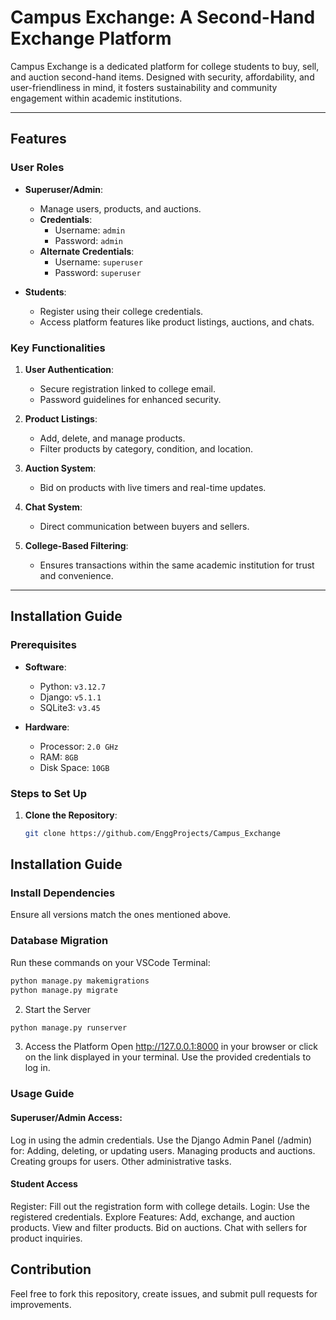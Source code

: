 # Campus Exchange: A Second-Hand Exchange Platform

Campus Exchange is a dedicated platform for college students to buy, sell, and auction second-hand items. Designed with security, affordability, and user-friendliness in mind, it fosters sustainability and community engagement within academic institutions.

---

## Features

### User Roles

- **Superuser/Admin**:
  - Manage users, products, and auctions.
  - **Credentials**:
    - Username: `admin`
    - Password: `admin`
  - **Alternate Credentials**:
    - Username: `superuser`
    - Password: `superuser`
  
- **Students**:
  - Register using their college credentials.
  - Access platform features like product listings, auctions, and chats.

### Key Functionalities

1. **User Authentication**:
   - Secure registration linked to college email.
   - Password guidelines for enhanced security.

2. **Product Listings**:
   - Add, delete, and manage products.
   - Filter products by category, condition, and location.

3. **Auction System**:
   - Bid on products with live timers and real-time updates.

4. **Chat System**:
   - Direct communication between buyers and sellers.

5. **College-Based Filtering**:
   - Ensures transactions within the same academic institution for trust and convenience.

---

## Installation Guide

### Prerequisites

- **Software**:
  - Python: `v3.12.7`
  - Django: `v5.1.1`
  - SQLite3: `v3.45`

- **Hardware**:
  - Processor: `2.0 GHz`
  - RAM: `8GB`
  - Disk Space: `10GB`

### Steps to Set Up

1. **Clone the Repository**:
   ```bash
   git clone https://github.com/EnggProjects/Campus_Exchange
## Installation Guide

### Install Dependencies

Ensure all versions match the ones mentioned above.

### Database Migration

Run these commands on your VSCode Terminal:

   ```bash
   python manage.py makemigrations
   python manage.py migrate
   ```
2.  Start the Server
   ```bash
python manage.py runserver
   ```

3. Access the Platform
    Open http://127.0.0.1:8000 in your browser or click on the link displayed in your terminal.
    Use the provided credentials to log in.

### Usage Guide
#### Superuser/Admin Access:
Log in using the admin credentials.
Use the Django Admin Panel (/admin) for:
Adding, deleting, or updating users.
Managing products and auctions.
Creating groups for users.
Other administrative tasks.

#### Student Access
Register:
Fill out the registration form with college details.
Login:
Use the registered credentials.
Explore Features:
Add, exchange, and auction products.
View and filter products.
Bid on auctions.
Chat with sellers for product inquiries.

## Contribution
Feel free to fork this repository, create issues, and submit pull requests for improvements.


